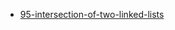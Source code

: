 - [95-intersection-of-two-linked-lists](https://leetcode.com/problems/intersection-of-two-linked-lists/)